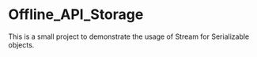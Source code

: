 # Offline_API_Storage
This is a small project to demonstrate the usage of Stream for Serializable objects.
